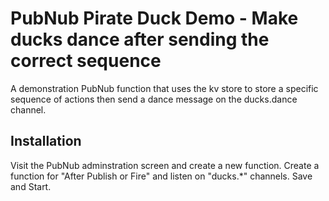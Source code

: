PubNub Pirate Duck Demo - Make ducks dance after sending the correct sequence
============

A demonstration PubNub function that uses the kv store to store a specific sequence of actions then send a dance message on the ducks.dance channel. 

## Installation
Visit the PubNub adminstration screen and create a new function. Create a function for "After Publish or Fire" and listen on "ducks.*" channels. Save and Start.